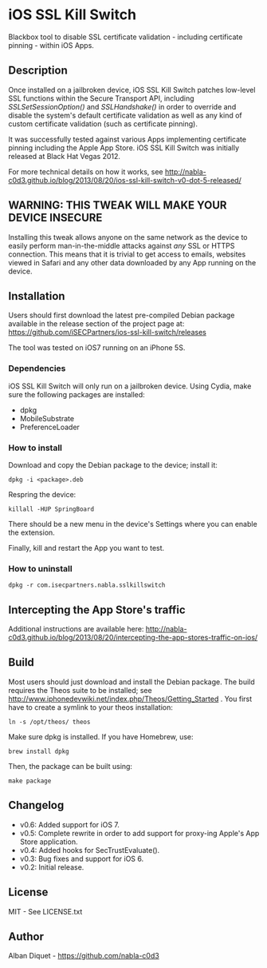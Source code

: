 iOS SSL Kill Switch
===================

Blackbox tool to disable SSL certificate validation - including certificate
pinning - within iOS Apps.


Description
-----------

Once installed on a jailbroken device, iOS SSL Kill Switch patches low-level
SSL functions within the Secure Transport API, including _SSLSetSessionOption()_
and _SSLHandshake()_ in order to override and disable the system's default
certificate validation as well as any kind of custom certificate validation
(such as certificate pinning).

It was successfully tested against various Apps implementing certificate
pinning including the Apple App Store. iOS SSL Kill Switch was initially
released at Black Hat Vegas 2012.

For more technical details on how it works, see
http://nabla-c0d3.github.io/blog/2013/08/20/ios-ssl-kill-switch-v0-dot-5-released/


WARNING: THIS TWEAK WILL MAKE YOUR DEVICE INSECURE
---------------------------------------------------

Installing this tweak allows anyone on the same network as the device to
easily perform man-in-the-middle attacks against *any* SSL or HTTPS
connection. This means that it is trivial to get access to emails, websites
viewed in Safari and any other data downloaded by any App running on the
device.


Installation
------------

Users should first download the latest pre-compiled Debian package available in
the release section of the project page at:
https://github.com/iSECPartners/ios-ssl-kill-switch/releases

The tool was tested on iOS7 running on an iPhone 5S.

### Dependencies

iOS SSL Kill Switch will only run on a jailbroken device. Using Cydia, make
sure the following packages are installed:
- dpkg
- MobileSubstrate
- PreferenceLoader

### How to install

Download and copy the Debian package to the device; install it:

    dpkg -i <package>.deb

Respring the device:

    killall -HUP SpringBoard

There should be a new menu in the device's Settings where you can
enable the extension.

Finally, kill and restart the App you want to test.

### How to uninstall

    dpkg -r com.isecpartners.nabla.sslkillswitch


Intercepting the App Store's traffic
------------------------------------

Additional instructions are available here:
http://nabla-c0d3.github.io/blog/2013/08/20/intercepting-the-app-stores-traffic-on-ios/


Build
-----

Most users should just download and install the Debian package.
The build requires the Theos suite to be installed;
see http://www.iphonedevwiki.net/index.php/Theos/Getting_Started .
You first have to create a symlink to your theos installation:

    ln -s /opt/theos/ theos

Make sure dpkg is installed. If you have Homebrew, use:

    brew install dpkg

Then, the package can be built using:

    make package


Changelog
---------

* v0.6: Added support for iOS 7.
* v0.5: Complete rewrite in order to add support for proxy-ing Apple's App Store application.
* v0.4: Added hooks for SecTrustEvaluate().
* v0.3: Bug fixes and support for iOS 6.
* v0.2: Initial release.


License
-------

MIT - See LICENSE.txt


Author
------

Alban Diquet - https://github.com/nabla-c0d3
